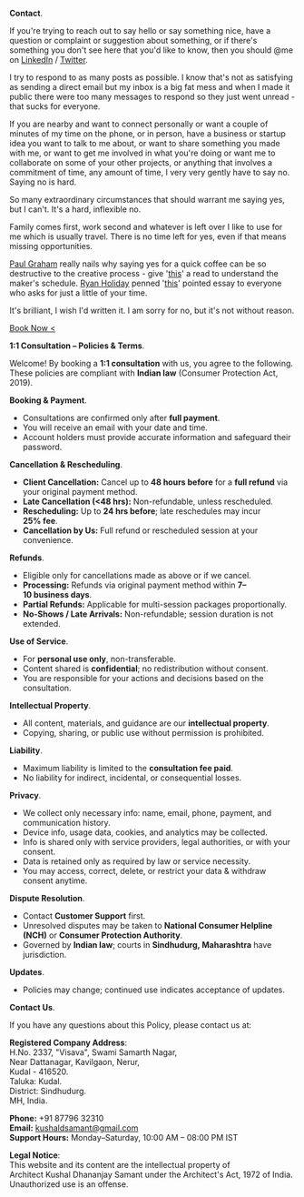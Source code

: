 **Contact**.

If you're trying to reach out to say hello or say something nice, have a question or complaint or suggestion about something, or if there's something you don't see here that you'd like to know, then you should @me on <a href="https://linkedin.com/in/kvshvl" rel="noopener noreferrer" target="_blank">LinkedIn</a> / <a href="https://twitter.com/kvshvl_" rel="noopener noreferrer" target="_blank">Twitter</a>.

I try to respond to as many posts as possible. I know that's not as satisfying as sending a direct email but my inbox is a big fat mess and when I made it public there were too many messages to respond so they just went unread - that sucks for everyone.

If you are nearby and want to connect personally or want a couple of minutes of my time on the phone, or in person, have a business or startup idea you want to talk to me about, or want to share something you made with me, or want to get me involved in what you're doing or want me to collaborate on some of your other projects, or anything that involves a commitment of time, any amount of time, I very very gently have to say no. Saying no is hard.

So many extraordinary circumstances that should warrant me saying yes, but I can't. It's a hard, inflexible no.

Family comes first, work second and whatever is left over I like to use for me which is usually travel. There is no time left for yes, even if that means missing opportunities.

<a href="https://twitter.com/paulg" rel="noopener noreferrer" target="_blank">Paul Graham</a> really nails why saying yes for a quick coffee can be so destructive to the creative process - give '<a href="http://paulgraham.com/makersschedule.html" rel="noopener noreferrer" target="_blank">this</a>' a read to understand the maker's schedule. <a href="https://twitter.com/RyanHoliday" rel="noopener noreferrer" target="_blank">Ryan Holiday</a> penned '<a href="https://thoughtcatalog.com/ryan-holiday/2017/01/to-everyone-who-asks-for-just-a-little-of-your-time" rel="noopener noreferrer" target="_blank">this</a>' pointed essay to everyone who asks for just a little of your time.

It's brilliant, I wish I'd written it. I am sorry for no, but it's not without reason.

<a class="btn" href="https://ask.setmore.com/kvshvl">Book Now&nbsp;&#60;</a>

**1:1&nbsp;Consultation&nbsp;–&nbsp;Policies&nbsp;&&nbsp;Terms**.

Welcome! By booking a **1:1&nbsp;consultation** with us, you agree to the following. These policies are compliant with **Indian&nbsp;law** (Consumer Protection Act, 2019).

**Booking&nbsp;&&nbsp;Payment**.

- Consultations are confirmed only after **full&nbsp;payment**.  
- You will receive an email with your date and time.  
- Account holders must provide accurate information and safeguard their password.  

**Cancellation&nbsp;&&nbsp;Rescheduling**.

- **Client&nbsp;Cancellation:** Cancel up to **48&nbsp;hours&nbsp;before** for a **full&nbsp;refund** via your original payment method.  
- **Late&nbsp;Cancellation&nbsp;(<48&nbsp;hrs):** Non-refundable, unless rescheduled.  
- **Rescheduling:** Up to **24&nbsp;hrs&nbsp;before**; late reschedules may incur **25%&nbsp;fee**.  
- **Cancellation&nbsp;by&nbsp;Us:** Full refund or rescheduled session at your convenience.  

**Refunds**.

- Eligible only for cancellations made as above or if we cancel.  
- **Processing:** Refunds via original payment method within **7–10&nbsp;business&nbsp;days**.  
- **Partial&nbsp;Refunds:** Applicable for multi-session packages proportionally.  
- **No-Shows&nbsp;/&nbsp;Late&nbsp;Arrivals:** Non-refundable; session duration is not extended.  

**Use&nbsp;of&nbsp;Service**.

- For **personal&nbsp;use&nbsp;only**, non-transferable.  
- Content shared is **confidential**; no redistribution without consent.  
- You are responsible for your actions and decisions based on the consultation.  

**Intellectual&nbsp;Property**.

- All content, materials, and guidance are our **intellectual&nbsp;property**.  
- Copying, sharing, or public use without permission is prohibited.  

**Liability**.

- Maximum liability is limited to the **consultation&nbsp;fee&nbsp;paid**.  
- No liability for indirect, incidental, or consequential losses.  

**Privacy**.

- We collect only necessary info: name, email, phone, payment, and communication history.  
- Device info, usage data, cookies, and analytics may be collected.  
- Info is shared only with service providers, legal authorities, or with your consent.  
- Data is retained only as required by law or service necessity.  
- You may access, correct, delete, or restrict your data & withdraw consent anytime.  

**Dispute&nbsp;Resolution**.

- Contact **Customer&nbsp;Support** first.  
- Unresolved disputes may be taken to **National&nbsp;Consumer&nbsp;Helpline (NCH)** or **Consumer&nbsp;Protection&nbsp;Authority**.  
- Governed by **Indian&nbsp;law**; courts in **Sindhudurg,&nbsp;Maharashtra** have jurisdiction.  

**Updates**.

- Policies may change; continued use indicates acceptance of updates.  

**Contact&nbsp;Us**.

If you have any questions about this Policy, please contact us at:

**Registered Company Address**:  
H.No.&nbsp;2337,&nbsp;"Visava",&nbsp;Swami&nbsp;Samarth&nbsp;Nagar,  
Near&nbsp;Dattanagar,&nbsp;Kavilgaon,&nbsp;Nerur,  
Kudal&nbsp;-&nbsp;416520.  
Taluka:&nbsp;Kudal.  
District:&nbsp;Sindhudurg.  
MH,&nbsp;India.  

**Phone:** +91&nbsp;87796&nbsp;32310  
**Email:** kushaldsamant@gmail.com  
**Support&nbsp;Hours:** Monday–Saturday,&nbsp;10:00&nbsp;AM&nbsp;–&nbsp;08:00&nbsp;PM&nbsp;IST  

**Legal&nbsp;Notice**:  
This website and its content are the intellectual property of Architect&nbsp;Kushal&nbsp;Dhananjay&nbsp;Samant under the Architect's&nbsp;Act,&nbsp;1972&nbsp;of&nbsp;India. Unauthorized use is an offense.